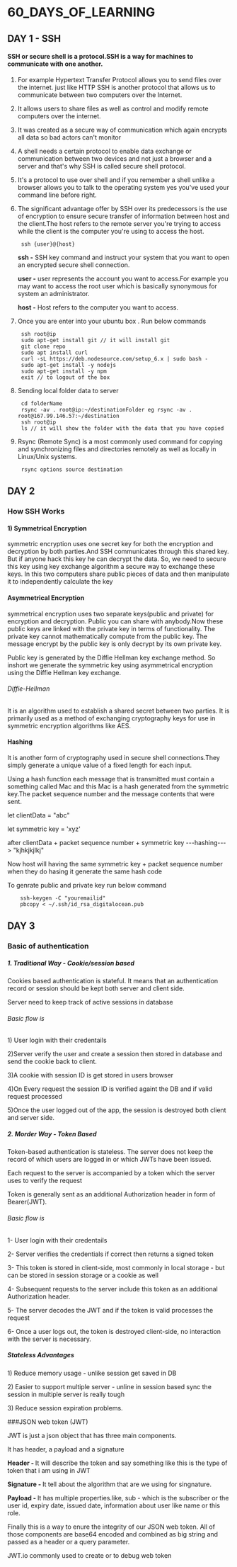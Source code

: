 # 60_DAYS_OF_LEARNING


## DAY 1 - SSH

<h4>SSH or secure shell is a protocol.SSH is a way for machines to communicate with one another.</h4>

1) For example Hypertext Transfer Protocol allows you to send files over the internet.
just like HTTP SSH is another protocol that allows us to communicate
between two computers over the Internet.
2) It allows users to share files as well as control and modify remote computers over the internet.

3) It was created as a secure way of communication which again encrypts all data so bad actors can't monitor

4) A shell needs a certain protocol to enable data exchange or communication between two devices and not
just a browser and a server and that's why SSH is called secure shell protocol.

5) It's a protocol to use over shell and if you remember a shell unlike a browser allows you to talk to
the operating system yes you've used your command line before right.

6) The significant advantage offer by SSH over its predecessors is the use of encryption to ensure
secure transfer of information between host and the client.The host refers to the remote server you're trying to access while the client is the computer you're
using to access the host.
    
        ssh {user}@{host}
    <p><b>ssh -</b> SSH key command and instruct your system that you want to open an encrypted secure
          shell connection.</p>
    <p><b>user -</b> user represents the account you want to access.For example you may want to access the root user which is basically synonymous for system an administrator.</p>
    <p><b>host -</b> Host refers to the computer you want to access.</p>
    
7) Once you are enter into your ubuntu box . Run below commands
    
        ssh root@ip
        sudo apt-get install git // it will install git
        git clone repo
        sudo apt install curl
        curl -sL https://deb.nodesource.com/setup_6.x | sudo bash -
        sudo apt-get install -y nodejs
        sudo apt-get install -y npm
        exit // to logout of the box
        
8) Sending local folder data to server
        
        cd folderName
        rsync -av . root@ip:~/destinationFolder eg rsync -av . root@167.99.146.57:~/destination
        ssh root@ip
        ls // it will show the folder with the data that you have copied
        
9) Rsync (Remote Sync) is a most commonly used command for copying and synchronizing files and directories remotely as well as locally in Linux/Unix systems.
    
        rsync options source destination
        
## DAY 2
### How SSH Works
  
  <h4>1) Symmetrical Encryption</h4>
     <p>symmetric encryption uses one secret key for both the encryption and decryption by both parties.And SSH communicates through this shared key. But if anyone hack this key he can decrypt the data. So, we need to secure this key using key exchange algorithm a secure way to exchange these keys. In this two computers share public pieces of data and then manipulate it to independently calculate the key</p>
  <h4> Asymmetrical Encryption</h4>
  <p>symmetrical encryption uses two separate keys(public and private) for encryption and decryption. Public you can share with anybody.Now these public keys are linked with the private key in terms of functionality. The private key cannot mathematically compute from the public key. The message encrypt by the public key is only decrypt by its own private key.</p>
  <p>Public key is generated by the Diffie Hellman key exchange method. So inshort we generate the symmetric key using asymmetrical encryption using the Diffie Hellman key exchange.</p>
  <p><h6>Diffie-Hellman</h6> It is an algorithm used to establish a shared secret between two parties. It is primarily used as a method of exchanging cryptography keys for use in symmetric encryption algorithms like AES. </p>
  <h4>Hashing</h4>
  <p>It is another form of cryptography used in secure shell connections.They simply generate a unique value of a fixed length for each input.</p>
  <p>Using a hash function each message that is transmitted must contain a something called Mac and this Mac is a hash generated from the symmetric key.The packet sequence number and the message contents that were sent.</p>  
   <p>let clientData = "abc"</p>
   <p>let symmetric key = 'xyz'</p>
   <p>after clientData + packet sequence number + symmetric key ---hashing---> "kjhkjkjlkj"</p>
    <p>Now host will having the same symmetric key + packet sequence number when they do hasing it generate the same hash code</p>
    
   <p>To genrate public and private key run below command</p>
        
        ssh-keygen -C "youremailid"
        pbcopy < ~/.ssh/id_rsa_digitalocean.pub
        
        
        
## DAY 3

### Basic of authentication

##### 1. Traditional Way - Cookie/session based

<p>Cookies based authentication is stateful. It means that an authentication record or session should be kept both server and client side.</p>
<p>Server need to keep track of active sessions in database</p>

###### Basic flow is
<p>1) User login with their credentails</p>
<p>2)Server verify the user and create a session then stored in database and send the cookie back to client.</p>
<p>3)A cookie with session ID is get stored in users browser</p>
<p>4)On Every request the session ID is verified againt the DB and if valid request processed</p>
<p>5)Once the user logged out of the app, the session is destroyed both client and server side.</p>


##### 2. Morder Way - Token Based

<p>Token-based authentication is stateless. The server does not keep the record of which users are logged in or which JWTs have been issued.</p>
<p>Each request to the server is accompanied by a token which the server uses to verify the request</p>
<p>Token is generally sent as an additional Authorization header in form of Bearer(JWT).</p>

###### Basic flow is
<p>1- User login with their credentails</p>
<p>2- Server verifies the credentials if correct then returns a signed token</p>
<p>3- This token is stored in client-side, most commonly in local storage - but can be stored in session storage
or a cookie as well</p>
<p>4- Subsequent requests to the server include this token as an additional Authorization header. </p>
<p>5- The server decodes the JWT and if the token is valid processes the request</p>
<p>6- Once a user logs out, the token is destroyed client-side, no interaction with the server is necessary.</p>

##### Stateless Advantages
<p>1) Reduce memory usage - unlike session get saved in DB</p>
<p>2) Easier to support multiple server - unline in session based sync the session in multiple server is really tough</p>
<p>3) Reduce session expiration problems.</p>

###JSON web token (JWT)
<p>JWT is just a json object that has three main components.</p>
<p>It has header, a payload and a signature</p>
<p><b>Header - </b>It will describe the token and say something like this is the type of token that i am using in JWT</p>
<p><b>Signature - </b>It tell about the algorithm that are we using for singnature.</p>
<p><b>Payload - </b>It has multiple properties.like, sub - which is the subscriber or the user id, expiry date, issued date, information about user like name or this role.</p><p>Finally this is a way to enure the integrity of our JSON web token. All of those components are base64 encoded and combined as big string and passed as a header or a query parameter.<p>

<p>JWT.io commonly used to create or to debug web token</p>

   
